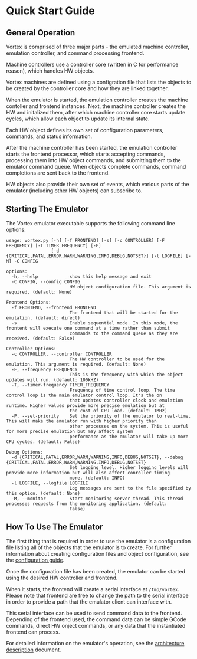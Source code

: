 # Quick Start Guide

## General Operation
Vortex is comprised of three major parts - the emulated machine
controller, emulation controller, and command processing frontend.

Machine controllers use a controller core (written in C for
performance reason), which handles HW objects.

Vortex machines are defined using a configration file that lists the
objects to be created by the controller core and how they are linked
together.

When the emulator is started, the emulation controller creates the
machine contoller and frontend instances. Next, the machine controller
creates the HW and initalized them, after which machine controller core
starts update cycles, which allow each object to update its internal
state.

Each HW object defines its own set of configuration parameters, commands,
and status information.

After the machine controller has been started, the emulation controller
starts the frontend processor, which starts accepting commands, processing
them into HW object commands, and submitting them to the emulator command
queue. When objects complete commands, command completions are sent back
to the frontend.

HW objects also provide their own set of events, which various parts of
the emulator (including other HW objects) can subscribe to.

## Starting The Emulator
The Vortex emulator executable supports the following command line options:

```
usage: vortex.py [-h] [-f FRONTEND] [-s] [-c CONTROLLER] [-F FREQUENCY] [-T TIMER_FREQUENCY] [-P]
                 [-d {CRITICAL,FATAL,ERROR,WARN,WARNING,INFO,DEBUG,NOTSET}] [-l LOGFILE] [-M] -C CONFIG

options:
  -h, --help            show this help message and exit
  -C CONFIG, --config CONFIG
                        HW object configuration file. This argument is required. (default: None)

Frontend Options:
  -f FRONTEND, --frontend FRONTEND
                        The frontend that will be started for the emulation. (default: direct)
  -s                    Enable sequential mode. In this mode, the frontent will execute one command at a time rather than submit
                        commands to the command queue as they are received. (default: False)

Controller Options:
  -c CONTROLLER, --controller CONTROLLER
                        The HW controller to be used for the emulation. This argument is required. (default: None)
  -F, --frequency FREQUENCY
                        This is the frequency with which the object updates will run. (default: 100kHZ)
  -T, --timer-frequency TIMER_FREQUENCY
                        Frequency of time control loop. The time control loop is the main emulator control loop. It's the on
                        that updates controller clock and emulation runtime. Higher values provide more precise emulation but at
                        the cost of CPU load. (default: 1MHz)
  -P, --set-priority    Set the priority of the emulator to real-time. This will make the emulator run with higher priority than
                        other processes on the system. This is useful for more precise emulation but may affect system
                        performance as the emulator will take up more CPU cycles. (default: False)

Debug Options:
  -d {CRITICAL,FATAL,ERROR,WARN,WARNING,INFO,DEBUG,NOTSET}, --debug {CRITICAL,FATAL,ERROR,WARN,WARNING,INFO,DEBUG,NOTSET}
                        Set logging level. Higher logging levels will provide more information but will also affect conroller timing
                        more. (default: INFO)
  -l LOGFILE, --logfile LOGFILE
                        Log messages are sent to the file specified by this option. (default: None)
  -M, --monitor         Start monitoring server thread. This thread processes requests from the monitoring application. (default:
                        False)
```

## How To Use The Emulator
The first thing that is required in order to use the emulator is a configuration
file listing all of the objects that the emulator is to create. For further
information about creating configuration files and object configuration, see the
[configuration guide](/docs/Configuration.md).

Once the configuration file has been created, the emulator can be started using
the desired HW controller and frontend.

When it starts, the frontend will create a serial interface at `/tmp/vortex`.
Please note that frontend are free to change the path to the serial interface in
order to provide a path that the emulator client can interface with.

This serial interface can be used to send command data to the frontend. Depending
of the frontend used, the command data can be simple GCode commands, direct HW
onject commands, or any data that the instantiated frontend can process.

For detailed information on the emulator's operation, see the 
[architecture description](/docs/Architecture.md) document.